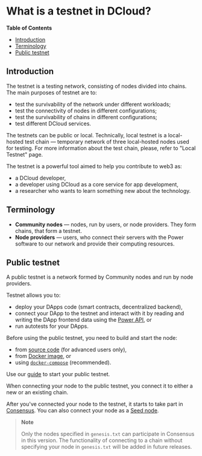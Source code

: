 # What is a testnet in DCloud?

**Table of Contents**

  - [Introduction](#introduction)
  - [Terminology](#terminology)
  - [Public testnet](#public-testnet)

## Introduction

The testnet is a testing network, consisting of nodes divided into chains. The main purposes of testnet are to:

- test the survivability of the network under different workloads; 
- test the connectivity of nodes in different configurations; 
- test the survivability of chains in different configurations; 
- test different DCloud services.

The testnets can be public or local. Technically, local testnet is a local-hosted test chain — temporary network of three local-hosted nodes used for testing. For more information about the test chain, please, refer to "Local Testnet" page.

The testnet is a powerful tool aimed to help you contribute to web3 as:

- a DCloud developer,
- a developer using DCloud as a core service for app development,
- a researcher who wants to learn something new about the technology.

## Terminology

- **Community nodes** — nodes, run by users, or node providers. They form chains, that form a testnet.
- **Node providers** — users, who connect their servers with the Power software to our network and provide their computing resources.

## Public testnet

A public testnet is a network formed by Community nodes and run by node providers.

Testnet allows you to:

- deploy your DApps code (smart contracts, decentralized backend),
- connect your DApp to the testnet and interact with it by reading and writing the DApp frontend data using the [Power API](../Build/api/01-common-terms.md), or
- run autotests for your DApps.

Before using the public testnet, you need to build and start the node: 

- from [source code](build-and-start-a-node/06-startingTpNode_source.md) (for advanced users only), 
- from [Docker image](build-and-start-a-node/05-startingTpNode_docker.md), or
- using [`docker-compose`](build-and-start-a-node/07-startingTpNode_docker_compose.md) (recommended).

Use our [guide](02-testnet-start.md) to start your public testnet.

When connecting your node to the public testnet, you connect it to either a new or an existing chain.

After you've connected your node to the testnet, it starts to take part in [Consensus](../Explore/technology/03-resonance-consensus.md). You can also connect your node as a [Seed node](../Explore/nodes-chains-description/01-nodes-shards-101.md#nodes).

> **Note**
>
> Only the nodes specified in `genesis.txt` can participate in Consensus in this version. The functionality of connecting to a chain without specifying your node in `genesis.txt` will be added in future releases.